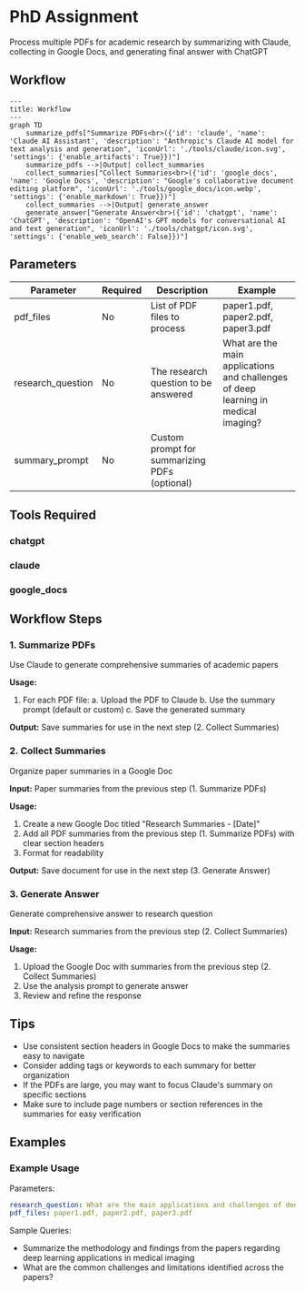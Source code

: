 # PhD Assignment



Process multiple PDFs for academic research by summarizing with Claude, collecting in Google Docs, and generating final answer with ChatGPT

## Workflow

```mermaid
---
title: Workflow
---
graph TD
    summarize_pdfs["Summarize PDFs<br>({'id': 'claude', 'name': 'Claude AI Assistant', 'description': "Anthropic's Claude AI model for text analysis and generation", 'iconUrl': './tools/claude/icon.svg', 'settings': {'enable_artifacts': True}})"]
    summarize_pdfs -->|Output| collect_summaries
    collect_summaries["Collect Summaries<br>({'id': 'google_docs', 'name': 'Google Docs', 'description': "Google's collaborative document editing platform", 'iconUrl': './tools/google_docs/icon.webp', 'settings': {'enable_markdown': True}})"]
    collect_summaries -->|Output| generate_answer
    generate_answer["Generate Answer<br>({'id': 'chatgpt', 'name': 'ChatGPT', 'description': "OpenAI's GPT models for conversational AI and text generation", 'iconUrl': './tools/chatgpt/icon.svg', 'settings': {'enable_web_search': False}})"]

```

## Parameters

| Parameter | Required | Description | Example |
|-----------|----------|-------------|----------|
| pdf_files | No | List of PDF files to process | paper1.pdf, paper2.pdf, paper3.pdf |
| research_question | No | The research question to be answered | What are the main applications and challenges of deep learning in medical imaging? |
| summary_prompt | No | Custom prompt for summarizing PDFs (optional) |  |


## Tools Required

### chatgpt


### claude


### google_docs




## Workflow Steps
### 1. Summarize PDFs

Use Claude to generate comprehensive summaries of academic papers

**Usage:**
1. For each PDF file:
   a. Upload the PDF to Claude
   b. Use the summary prompt (default or custom)
   c. Save the generated summary


**Output:** Save summaries for use in the next step (2. Collect Summaries)

### 2. Collect Summaries

Organize paper summaries in a Google Doc

**Input:** Paper summaries from the previous step (1. Summarize PDFs)

**Usage:**
1. Create a new Google Doc titled "Research Summaries - [Date]"
2. Add all PDF summaries from the previous step (1. Summarize PDFs) with clear section headers
3. Format for readability


**Output:** Save document for use in the next step (3. Generate Answer)

### 3. Generate Answer

Generate comprehensive answer to research question

**Input:** Research summaries from the previous step (2. Collect Summaries)

**Usage:**
1. Upload the Google Doc with summaries from the previous step (2. Collect Summaries)
2. Use the analysis prompt to generate answer
3. Review and refine the response


## Tips

- Use consistent section headers in Google Docs to make the summaries easy to navigate
- Consider adding tags or keywords to each summary for better organization
- If the PDFs are large, you may want to focus Claude's summary on specific sections
- Make sure to include page numbers or section references in the summaries for easy verification

## Examples

### Example Usage

Parameters:
```yaml
research_question: What are the main applications and challenges of deep learning in medical imaging?
pdf_files: paper1.pdf, paper2.pdf, paper3.pdf
```

Sample Queries:
- Summarize the methodology and findings from the papers regarding deep learning applications in medical imaging
- What are the common challenges and limitations identified across the papers?

